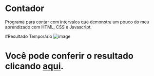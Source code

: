 # Contador
Programa para contar com intervalos que demonstra um pouco do meu aprendizado com HTML, CSS e Javascript.

#Resultado Temporário
![image](https://user-images.githubusercontent.com/69223907/209717783-c689fe84-7f6e-4ea1-91c7-5a1f091850d1.png)

# Você pode conferir o resultado clicando <a href="https://carlossousa02.github.io/Contador/" target="_blank">aqui</a>.

